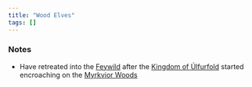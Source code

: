 ```yaml
---
title: "Wood Elves"
tags: []
---
```


### Notes
- Have retreated into the [Feywild](posts/Places/Feywild.md) after the [Kingdom of Úlfurfold](posts/Places/Kingdom%20of%20%C3%9Alfurfold.md) started encroaching on the [Myrkvior Woods](posts/Places/Myrkvior%20Woods.md)
